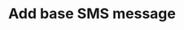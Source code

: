 ---
title: Add base SMS message
excerpt: The method is used for creating basic SMS messages.
api:
  file: yespoio.json
  operationId: addSmsMessage
deprecated: false
hidden: false
metadata:
  title: ''
  description: ''
  robots: index
next:
  description: ''
---